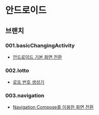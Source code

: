 # 안드로이드 


## 브랜치

### 001.basicChangingActivity

- [안드로이드 기본 화면 전환](https://github.com/21dbwls12/DevelopAnything/tree/001.basicChangingActivity)

### 002.lotto

- [로또 번호 생성기](https://github.com/21dbwls12/DevelopAnything/tree/002.lotto)

### 003.navigation

- [Navigation Compose를 이용한 화면 전환](https://github.com/21dbwls12/DevelopAnything/tree/003.navigation)
